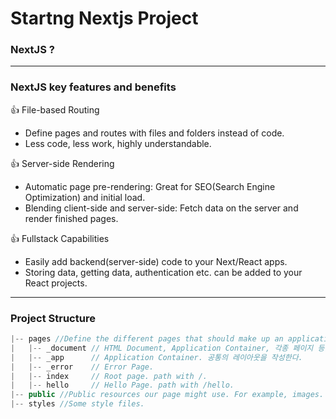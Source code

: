 # Startng Nextjs Project

### NextJS ?

---
### NextJS key features and benefits

👍 File-based Routing
- Define pages and routes with files and folders instead of code.
- Less code, less work, highly understandable.

👍 Server-side Rendering
- Automatic page pre-rendering: Great for SEO(Search Engine Optimization) and initial load.
- Blending client-side and server-side: Fetch data on the server and render finished pages.

👍 Fullstack Capabilities
- Easily add backend(server-side) code to your Next/React apps.
- Storing data, getting data, authentication etc. can be added to your React projects.
---
### Project Structure

```javascript
|-- pages //Define the different pages that should make up an application.
|   |-- _document // HTML Document, Application Container, 각종 페이지 등을 작성한다.
|   |-- _app      // Application Container. 공통의 레이아웃을 작성한다.
|   |-- _error    // Error Page.
|   |-- index     // Root page. path with /. 
|   |-- hello     // Hello Page. path with /hello.
|-- public //Public resources our page might use. For example, images.
|-- styles //Some style files.
```

